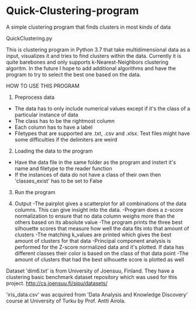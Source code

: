 # Quick-Clustering-program
A simple clustering program that finds clusters in most kinds of data

QuickClustering.py


This is clustering program in Python 3.7 that take multidimensional data as a input, visualizes it and tries to find clusters within the data. 
Currently it is quite barebones and only supports k-Nearest-Neighbors clustering algoritm. In the future I hope to add additional algorithms
and have the program to try to select the best one based on the data.

HOW TO USE THIS PROGRAM

1. Preprocess data
  - The data has to only include numerical values except if it's the class of a particular instance of data
  - The class has to be the rightmost column
  - Each column has to have a label
  - Filetypes that are supported are .txt, .csv and .xlsx. Text files might have some difficulties if the delimiters are weird

2. Loading the data to the program
  - Have the data file in the same folder as the program and instert it's name and filetype to the reader function
  - If the instances of data do not have a class of their own then 'classes_exist' has to be set to False
  
3. Run the program

4. Output
  -The pairplot gives a scatterplot for all combinations of the data columns. This can give insight into the data.
  -Program does a z-score normalization to ensure that no data column weighs more than the others based on its absolute value
  -The program prints the three best silhouette scores that measure how well the data fits into that amount of clusters
  -The matching k_values are printed which gives the best amount of clusters for that data
  -Principal component analysis is performed for the Z-score normalized data and it's plotted. If data has different classes their color is 
    based on the class of that data point
  -The amount of clusters that had the best silhouette score is plotted as well


Dataset 'dim6.txt' is from University of Joensuu, Finland. They have a clustering basic benchmark dataset repository which was used for this
project. http://cs.joensuu.fi/sipu/datasets/
  
'iris_data.csv' was acquired from 'Data Analysis and Knowledge Discovery' course at University of Turku by Prof. Antti Airola. 
 
